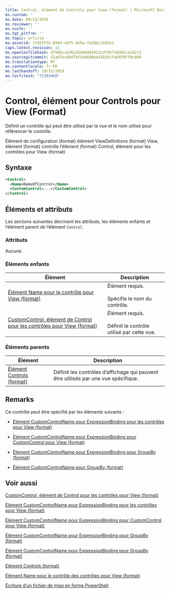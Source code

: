 ```yaml
---
title: Control, élément de Controls pour View (format) | Microsoft Docs
ms.custom: ''
ms.date: 09/13/2016
ms.reviewer: ''
ms.suite: ''
ms.tgt_pltfrm: ''
ms.topic: article
ms.assetid: 1fd53f55-698d-4df5-bb9a-fe28dc3193e1
caps.latest.revision: 11
ms.openlocfilehash: df568ccb36a2646b983622cdf95718dd5cac62c3
ms.sourcegitcommit: 52a67bcd9d7bf3e8600ea4302d1fa8970ff9c998
ms.translationtype: MT
ms.contentlocale: fr-FR
ms.lasthandoff: 10/15/2019
ms.locfileid: "72363468"
---
```

# <a name="control-element-for-controls-for-view--format"></a>Control, élément pour Controls pour View (Format)

Définit un contrôle qui peut être utilisé par la vue et le nom utilisé pour référencer le contrôle.

Élément de configuration (format) élément ViewDefinitions (format) View, élément (format) contrôle l’élément (format) Control, élément pour les contrôles pour View (format)

## <a name="syntax"></a>Syntaxe

```xml
<Control>
  <Name>NameOfControl</Name>
  <CustomControl>...</CustomControl>
</Control>
```

## <a name="attributes-and-elements"></a>Éléments et attributs

Les sections suivantes décrivent les attributs, les éléments enfants et l’élément parent de l’élément `Control`.

### <a name="attributes"></a>Attributs

Aucune.

### <a name="child-elements"></a>Éléments enfants

|Élément|Description|
|-------------|-----------------|
|[Élément Name pour le contrôle pour View (format)](./name-element-for-control-for-controls-for-view-format.md)|Élément requis.<br /><br /> Spécifie le nom du contrôle.|
|[CustomControl, élément de Control pour les contrôles pour View (format)](./customcontrol-element-for-control-for-controls-for-view-format.md)|Élément requis.<br /><br /> Définit le contrôle utilisé par cette vue.|

### <a name="parent-elements"></a>Éléments parents

|Élément|Description|
|-------------|-----------------|
|[Élément Controls (format)](./controls-element-for-view-format.md)|Définit les contrôles d’affichage qui peuvent être utilisés par une vue spécifique.|

## <a name="remarks"></a>Remarks

Ce contrôle peut être spécifié par les éléments suivants :

- [Élément CustomControlName pour ExpressionBinding pour les contrôles pour View (format)](./customcontrolname-element-for-expressionbinding-for-controls-for-view-format.md)

- [Élément CustomControlName pour ExpressionBinding pour CustomControl pour View (format)](./customcontrolname-element-for-expressionbinding-for-customcontrol-for-view-format.md)

- [Élément CustomControlName pour ExpressionBinding pour GroupBy (format)](./customcontrolname-element-for-expressionbinding-for-groupby-format.md)

- [Élément CustomControlName pour GroupBy (format)](./customcontrolname-element-for-groupby-format.md)

## <a name="see-also"></a>Voir aussi

[CustomControl, élément de Control pour les contrôles pour View (format)](./customcontrol-element-for-control-for-controls-for-view-format.md)

[Élément CustomControlName pour ExpressionBinding pour les contrôles pour View (format)](./customcontrolname-element-for-expressionbinding-for-controls-for-view-format.md)

[Élément CustomControlName pour ExpressionBinding pour CustomControl pour View (format)](./customcontrolname-element-for-expressionbinding-for-customcontrol-for-view-format.md)

[Élément CustomControlName pour ExpressionBinding pour GroupBy (format)](./customcontrolname-element-for-expressionbinding-for-groupby-format.md)

[Élément CustomControlName pour ExpressionBinding pour GroupBy (format)](./customcontrolname-element-for-expressionbinding-for-groupby-format.md)

[Élément Controls (format)](./controls-element-for-view-format.md)

[Élément Name pour le contrôle des contrôles pour View (format)](./name-element-for-control-for-controls-for-view-format.md)

[Écriture d’un fichier de mise en forme PowerShell](./writing-a-powershell-formatting-file.md)
